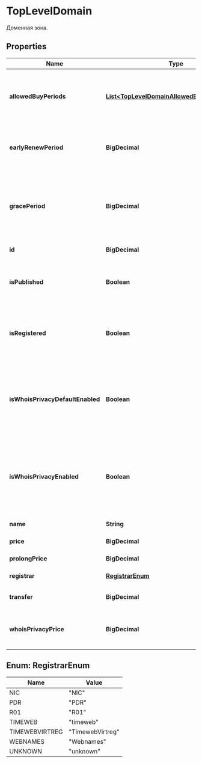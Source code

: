

# TopLevelDomain

Доменная зона.

## Properties

| Name | Type | Description | Notes |
|------------ | ------------- | ------------- | -------------|
|**allowedBuyPeriods** | [**List&lt;TopLevelDomainAllowedBuyPeriodsInner&gt;**](TopLevelDomainAllowedBuyPeriodsInner.md) | Список доступных периодов для регистрации/продления доменов со стоимостью. |  |
|**earlyRenewPeriod** | **BigDecimal** | Количество дней до истечение срока регистрации, когда можно продлять домен. |  |
|**gracePeriod** | **BigDecimal** | Количество дней, которые действует льготный период когда вы ещё можете продлить домен, после окончания его регистрации |  |
|**id** | **BigDecimal** | ID доменной зоны. |  |
|**isPublished** | **Boolean** | Это логическое значение, которое показывает, опубликована ли доменная зона. |  |
|**isRegistered** | **Boolean** | Это логическое значение, которое показывает, зарегистрирована ли доменная зона. |  |
|**isWhoisPrivacyDefaultEnabled** | **Boolean** | Это логическое значение, которое показывает, включено ли по умолчанию скрытие данных администратора для доменной зоны. |  |
|**isWhoisPrivacyEnabled** | **Boolean** | Это логическое значение, которое показывает, доступно ли управление скрытием данных администратора для доменной зоны. |  |
|**name** | **String** | Имя доменной зоны. |  |
|**price** | **BigDecimal** | Цена регистрации домена |  |
|**prolongPrice** | **BigDecimal** | Цена продления домена. |  |
|**registrar** | [**RegistrarEnum**](#RegistrarEnum) | Регистратор доменной зоны. |  |
|**transfer** | **BigDecimal** | Цена услуги трансфера домена. |  |
|**whoisPrivacyPrice** | **BigDecimal** | Цена услуги скрытия данных администратора для доменной зоны. |  |



## Enum: RegistrarEnum

| Name | Value |
|---- | -----|
| NIC | &quot;NIC&quot; |
| PDR | &quot;PDR&quot; |
| R01 | &quot;R01&quot; |
| TIMEWEB | &quot;timeweb&quot; |
| TIMEWEBVIRTREG | &quot;TimewebVirtreg&quot; |
| WEBNAMES | &quot;Webnames&quot; |
| UNKNOWN | &quot;unknown&quot; |



